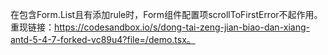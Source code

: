 在包含Form.List且有添加rule时，Form组件配置项scrollToFirstError不起作用。重现链接：https://codesandbox.io/s/dong-tai-zeng-jian-biao-dan-xiang-antd-5-4-7-forked-vc89u4?file=/demo.tsx。
